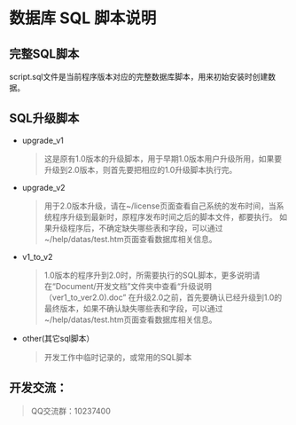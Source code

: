 ﻿# 数据库 SQL 脚本说明


## 完整SQL脚本
script.sql文件是当前程序版本对应的完整数据库脚本，用来初始安装时创建数据。

## SQL升级脚本
* upgrade_v1
   > 这是原有1.0版本的升级脚本，用于早期1.0版本用户升级所用，如果要升级到2.0版本，则首先要把相应的1.0升级脚本执行完。

* upgrade_v2
   > 用于2.0版本升级，请在~/license页面查看自己系统的发布时间，当系统程序升级到最新时，原程序发布时间之后的脚本文件，都要执行。
   > 如果升级程序后，不确定缺失哪些表和字段，可以通过~/help/datas/test.htm页面查看数据库相关信息。

* v1_to_v2
   > 1.0版本的程序升到2.0时，所需要执行的SQL脚本，更多说明请在“Document/开发文档”文件夹中查看“升级说明（ver1_to_ver2.0).doc”
   > 在升级2.0之前，首先要确认已经升级到1.0的最终版本，如果不确认缺失哪些表和字段，可以通过~/help/datas/test.htm页面查看数据库相关信息。
   
* other(其它sql脚本）
   > 开发工作中临时记录的，或常用的SQL脚本


## 开发交流：
>QQ交流群：10237400

